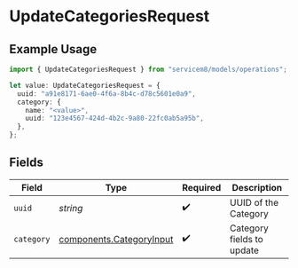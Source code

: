# UpdateCategoriesRequest

## Example Usage

```typescript
import { UpdateCategoriesRequest } from "servicem8/models/operations";

let value: UpdateCategoriesRequest = {
  uuid: "a91e8171-6ae0-4f6a-8b4c-d78c5601e0a9",
  category: {
    name: "<value>",
    uuid: "123e4567-424d-4b2c-9a80-22fc0ab5a95b",
  },
};
```

## Fields

| Field                                                                | Type                                                                 | Required                                                             | Description                                                          |
| -------------------------------------------------------------------- | -------------------------------------------------------------------- | -------------------------------------------------------------------- | -------------------------------------------------------------------- |
| `uuid`                                                               | *string*                                                             | :heavy_check_mark:                                                   | UUID of the Category                                                 |
| `category`                                                           | [components.CategoryInput](../../models/components/categoryinput.md) | :heavy_check_mark:                                                   | Category fields to update                                            |